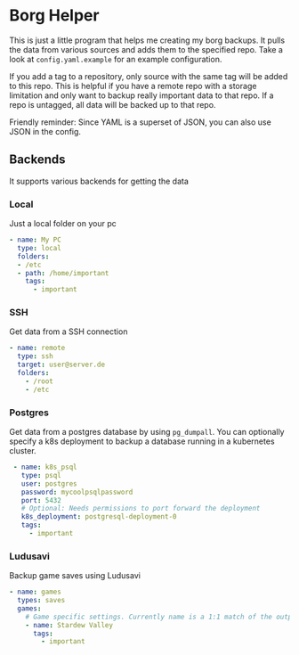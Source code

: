 # Borg Helper

This is just a little program that helps me creating my borg backups.
It pulls the data from various sources and adds them to the specified repo. Take a look at `config.yaml.example` for an example configuration.

If you add a tag to a repository, only source with the same tag will be added to this repo. This is helpful if you have a remote repo with a storage limitation and only want to backup really important data to that repo.
If a repo is untagged, all data will be backed up to that repo.

Friendly reminder: Since YAML is a superset of JSON, you can also use JSON in the config.

## Backends
It supports various backends for getting the data

### Local
Just a local folder on your pc

```yaml
- name: My PC
  type: local
  folders:
  - /etc
  - path: /home/important
    tags:
      - important
```

### SSH
Get data from a SSH connection

```yaml
- name: remote
  type: ssh
  target: user@server.de
  folders:
    - /root
    - /etc
```


### Postgres
Get data from a postgres database by using `pg_dumpall`. You can optionally specify a k8s deployment to backup a database running in a kubernetes cluster.

```yaml
 - name: k8s_psql
   type: psql
   user: postgres
   password: mycoolpsqlpassword
   port: 5432
   # Optional: Needs permissions to port forward the deployment
   k8s_deployment: postgresql-deployment-0
   tags:
     - important
```

### Ludusavi
Backup game saves using Ludusavi

```yaml
- name: games
  types: saves
  games:
    # Game specific settings. Currently name is a 1:1 match of the output from ludusavi backup --preview --api
    - name: Stardew Valley
      tags:
        - important
```



